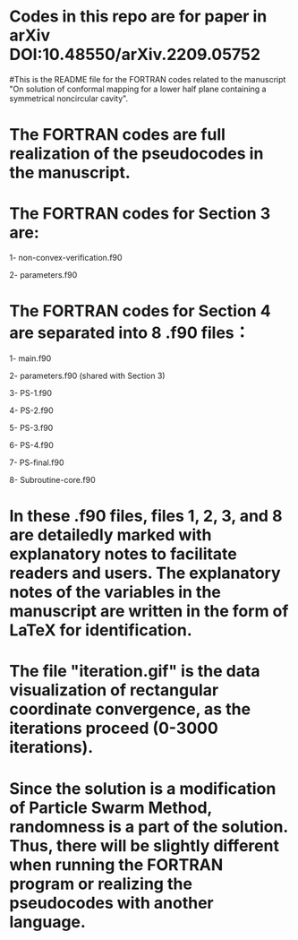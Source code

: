 # Codes in this repo are for paper in arXiv DOI:10.48550/arXiv.2209.05752

#This is the README file for the FORTRAN codes related to the manuscript "On solution of conformal mapping for a lower half plane containing a symmetrical noncircular cavity".

# The FORTRAN codes are full realization of the pseudocodes in the manuscript.

# The FORTRAN codes for Section 3 are:

1- non-convex-verification.f90

2- parameters.f90

# The FORTRAN codes for Section 4 are separated into 8 .f90 files：

1- main.f90 

2- parameters.f90 (shared with Section 3)

3- PS-1.f90 

4- PS-2.f90

5- PS-3.f90

6- PS-4.f90

7- PS-final.f90

8- Subroutine-core.f90

# In these .f90 files, files 1, 2, 3, and 8 are detailedly marked with explanatory notes to facilitate readers and users. The explanatory notes of the variables in the manuscript are written in the form of LaTeX for identification.

# The file "iteration.gif" is the data visualization of rectangular coordinate convergence, as the iterations proceed (0-3000 iterations).

# Since the solution is a modification of Particle Swarm Method, randomness is a part of the solution. Thus, there will be slightly different when running the FORTRAN program or realizing the pseudocodes with another language.

